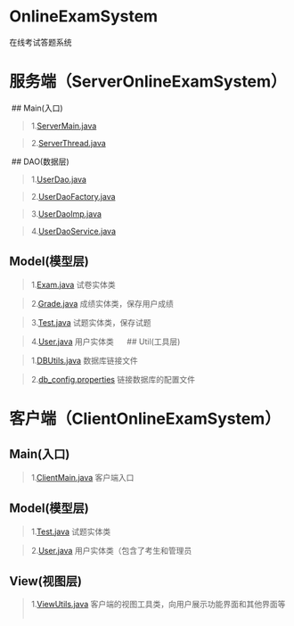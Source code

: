 # OnlineExamSystem
在线考试答题系统

# 服务端（ServerOnlineExamSystem）

  ## Main(入口)
     
  >1.[ServerMain.java](https://github.com/carolcoral/OnlineExamSystem/blob/master/ServerOnlineExamSystem/main/ServerMain.java)
          
  >2.[ServerThread.java](https://github.com/carolcoral/OnlineExamSystem/blob/master/ServerOnlineExamSystem/main/ServerThread.java)

  ## DAO(数据层)
  
  >1.[UserDao.java](https://github.com/carolcoral/OnlineExamSystem/blob/master/ServerOnlineExamSystem/dao/UserDao.java)
   
  >2.[UserDaoFactory.java](https://github.com/carolcoral/OnlineExamSystem/blob/master/ServerOnlineExamSystem/dao/UserDaoFactory.java)
   
  >3.[UserDaoImp.java](https://github.com/carolcoral/OnlineExamSystem/blob/master/ServerOnlineExamSystem/dao/UserDaoImp.java)
   
  >4.[UserDaoService.java](https://github.com/carolcoral/OnlineExamSystem/blob/master/ServerOnlineExamSystem/dao/UserDaoService.java)
  
  ## Model(模型层)
  
  >1.[Exam.java](https://github.com/carolcoral/OnlineExamSystem/blob/master/ServerOnlineExamSystem/model/Exam.java) 试卷实体类
  
  >2.[Grade.java](https://github.com/carolcoral/OnlineExamSystem/blob/master/ServerOnlineExamSystem/model/Grade.java) 成绩实体类，保存用户成绩
  
  >3.[Test.java](https://github.com/carolcoral/OnlineExamSystem/blob/master/ServerOnlineExamSystem/model/Test.java) 试题实体类，保存试题
  
  >4.[User.java](https://github.com/carolcoral/OnlineExamSystem/blob/master/ServerOnlineExamSystem/model/User.java) 用户实体类
     
  ## Util(工具层)
  
  >1.[DBUtils.java](https://github.com/carolcoral/OnlineExamSystem/blob/master/ServerOnlineExamSystem/util/DBUtils.java) 数据库链接文件
  
  >2.[db_config.properties](https://github.com/carolcoral/OnlineExamSystem/blob/master/ServerOnlineExamSystem/util/db_config.properties) 链接数据库的配置文件

# 客户端（ClientOnlineExamSystem）

  ## Main(入口)
  
  >1.[ClientMain.java](https://github.com/carolcoral/OnlineExamSystem/blob/master/ClientOnlineExamSystem/main/ClientMain.java) 客户端入口

  ## Model(模型层)
  
  >1.[Test.java](https://github.com/carolcoral/OnlineExamSystem/blob/master/ClientOnlineExamSystem/model/Test.java) 试题实体类
  
  >2.[User.java](https://github.com/carolcoral/OnlineExamSystem/blob/master/ClientOnlineExamSystem/model/User.java) 用户实体类（包含了考生和管理员
  
  ## View(视图层)
  
  >1.[ViewUtils.java](https://github.com/carolcoral/OnlineExamSystem/blob/master/ClientOnlineExamSystem/view/ViewUtil.java) 客户端的视图工具类，向用户展示功能界面和其他界面等
     

